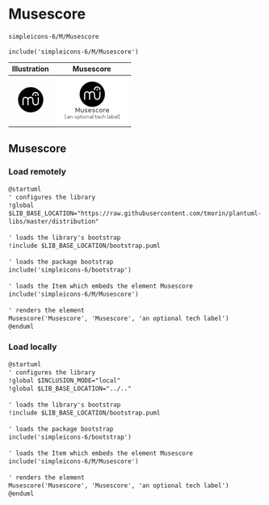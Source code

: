 # Musescore


```text
simpleicons-6/M/Musescore
```

```text
include('simpleicons-6/M/Musescore')
```



| Illustration | Musescore |
| :---: | :---: |
| ![illustration for Illustration](../../simpleicons-6/M/Musescore.png) | ![illustration for Musescore](../../simpleicons-6/M/Musescore.Local.png) |




## Musescore

### Load remotely
```plantuml
@startuml
' configures the library
!global $LIB_BASE_LOCATION="https://raw.githubusercontent.com/tmorin/plantuml-libs/master/distribution"

' loads the library's bootstrap
!include $LIB_BASE_LOCATION/bootstrap.puml

' loads the package bootstrap
include('simpleicons-6/bootstrap')

' loads the Item which embeds the element Musescore
include('simpleicons-6/M/Musescore')

' renders the element
Musescore('Musescore', 'Musescore', 'an optional tech label')
@enduml
```

### Load locally
```plantuml
@startuml
' configures the library
!global $INCLUSION_MODE="local"
!global $LIB_BASE_LOCATION="../.."

' loads the library's bootstrap
!include $LIB_BASE_LOCATION/bootstrap.puml

' loads the package bootstrap
include('simpleicons-6/bootstrap')

' loads the Item which embeds the element Musescore
include('simpleicons-6/M/Musescore')

' renders the element
Musescore('Musescore', 'Musescore', 'an optional tech label')
@enduml
```


